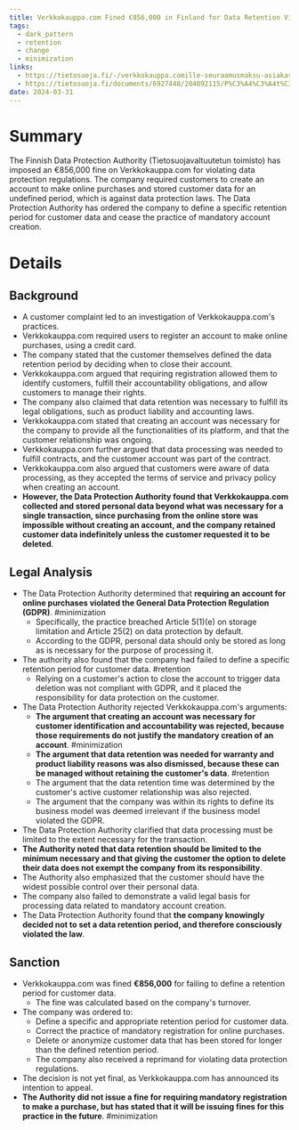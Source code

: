 ```yaml
---
title: Verkkokauppa.com Fined €856,000 in Finland for Data Retention Violations and Mandatory Account Creation
tags:
  - dark_pattern
  - retention
  - change
  - minimization
links:
  - https://tietosuoja.fi/-/verkkokauppa.comille-seuraamusmaksu-asiakastietojen-sailytysajan-maarittelematta-jattamisesta-myos-vaatimus-asiakkaan-rekisteroitymisesta-oli-lainvastainen
  - https://tietosuoja.fi/documents/6927448/204092115/P%C3%A4%C3%A4t%C3%B6s+TSV.26.2020.pdf/cc31f8b8-a4ec-e622-501d-6b0e2e1a53ca/P%C3%A4%C3%A4t%C3%B6s+TSV.26.2020.pdf?t=1710776065426
date: 2024-03-31
---
```

# Summary

The Finnish Data Protection Authority (Tietosuojavaltuutetun toimisto) has imposed an €856,000 fine on Verkkokauppa.com for violating data protection regulations. The company required customers to create an account to make online purchases and stored customer data for an undefined period, which is against data protection laws. The Data Protection Authority has ordered the company to define a specific retention period for customer data and cease the practice of mandatory account creation.

# Details

## Background

- A customer complaint led to an investigation of Verkkokauppa.com's practices.
- Verkkokauppa.com required users to register an account to make online purchases, using a credit card.
- The company stated that the customer themselves defined the data retention period by deciding when to close their account.
- Verkkokauppa.com argued that requiring registration allowed them to identify customers, fulfill their accountability obligations, and allow customers to manage their rights.
- The company also claimed that data retention was necessary to fulfill its legal obligations, such as product liability and accounting laws.
- Verkkokauppa.com stated that creating an account was necessary for the company to provide all the functionalities of its platform, and that the customer relationship was ongoing.
- Verkkokauppa.com further argued that data processing was needed to fulfill contracts, and the customer account was part of the contract.
- Verkkokauppa.com also argued that customers were aware of data processing, as they accepted the terms of service and privacy policy when creating an account.
- **However, the Data Protection Authority found that Verkkokauppa.com collected and stored personal data beyond what was necessary for a single transaction, since purchasing from the online store was impossible without creating an account, and the company retained customer data indefinitely unless the customer requested it to be deleted**.

## Legal Analysis

- The Data Protection Authority determined that **requiring an account for online purchases violated the General Data Protection Regulation (GDPR)**. #minimization 
    - Specifically, the practice breached Article 5(1)(e) on storage limitation and Article 25(2) on data protection by default.
    - According to the GDPR, personal data should only be stored as long as is necessary for the purpose of processing it.
- The authority also found that the company had failed to define a specific retention period for customer data. #retention 
    - Relying on a customer's action to close the account to trigger data deletion was not compliant with GDPR, and it placed the responsibility for data protection on the customer.
- The Data Protection Authority rejected Verkkokauppa.com's arguments:
    - **The argument that creating an account was necessary for customer identification and accountability was rejected, because those requirements do not justify the mandatory creation of an account**. #minimization 
    - **The argument that data retention was needed for warranty and product liability reasons was also dismissed, because these can be managed without retaining the customer's data**. #retention 
    - The argument that the data retention time was determined by the customer's active customer relationship was also rejected.
    - The argument that the company was within its rights to define its business model was deemed irrelevant if the business model violated the GDPR.
- The Data Protection Authority clarified that data processing must be limited to the extent necessary for the transaction.
- **The Authority noted that data retention should be limited to the minimum necessary and that giving the customer the option to delete their data does not exempt the company from its responsibility**.
- The Authority also emphasized that the customer should have the widest possible control over their personal data.
- The company also failed to demonstrate a valid legal basis for processing data related to mandatory account creation.
- The Data Protection Authority found that **the company knowingly decided not to set a data retention period, and therefore consciously violated the law**.

## Sanction

- Verkkokauppa.com was fined **€856,000** for failing to define a retention period for customer data.
    - The fine was calculated based on the company's turnover.
- The company was ordered to:
    - Define a specific and appropriate retention period for customer data.
    - Correct the practice of mandatory registration for online purchases.
    - Delete or anonymize customer data that has been stored for longer than the defined retention period.
    - The company also received a reprimand for violating data protection regulations.
- The decision is not yet final, as Verkkokauppa.com has announced its intention to appeal.
- **The Authority did not issue a fine for requiring mandatory registration to make a purchase, but has stated that it will be issuing fines for this practice in the future**. #minimization 